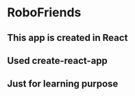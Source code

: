# RoboFriends

## This app is created in React
## Used create-react-app
## Just for learning purpose
